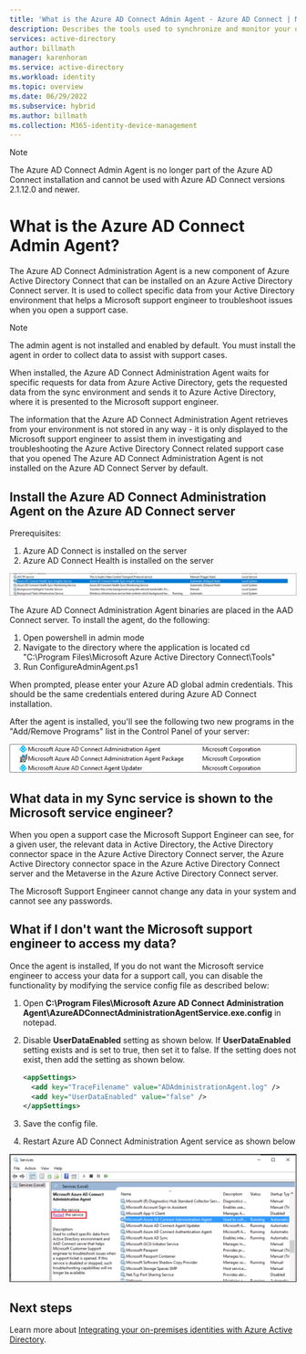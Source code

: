 ```yaml
---
title: 'What is the Azure AD Connect Admin Agent - Azure AD Connect | Microsoft Docs'
description: Describes the tools used to synchronize and monitor your on-premises environment with Azure AD.
services: active-directory
author: billmath
manager: karenhoran
ms.service: active-directory
ms.workload: identity
ms.topic: overview
ms.date: 06/29/2022
ms.subservice: hybrid
ms.author: billmath
ms.collection: M365-identity-device-management
---
```


>[!NOTE]
>The Azure AD Connect Admin Agent is no longer part of the Azure AD Connect installation and cannot be used with Azure AD Connect versions 2.1.12.0 and newer.

# What is the Azure AD Connect Admin Agent? 
The Azure AD Connect Administration Agent is a new component of Azure Active Directory Connect that can be installed on an Azure Active Directory Connect server. It is used to collect specific data from your Active Directory environment that helps a Microsoft support engineer to troubleshoot issues when you open a support case. 

>[!NOTE]
>The admin agent is not installed and enabled by default.  You must install the agent in order to collect data to assist with support cases.

When installed, the Azure AD Connect Administration Agent waits for specific requests for data from Azure Active Directory, gets the requested data from the sync environment and sends it to Azure Active Directory, where it is presented to the Microsoft support engineer. 

The information that the Azure AD Connect Administration Agent retrieves from your environment is not stored in any way - it is only displayed to the Microsoft support engineer to assist them in investigating and troubleshooting the Azure Active Directory Connect related support case that you opened 
The Azure AD Connect Administration Agent is not installed on the Azure AD Connect Server by default. 

## Install the Azure AD Connect Administration Agent on the Azure AD Connect server 

Prerequisites:
1.    Azure AD Connect is installed on the server
2.    Azure AD Connect Health is installed on the server

![admin agent](media/whatis-aadc-admin-agent/adminagent0.png)

The Azure AD Connect Administration Agent binaries are placed in the AAD Connect server. To install the agent, do the following:

1.    Open powershell in admin mode
2.    Navigate to the directory where the application is located cd "C:\Program Files\Microsoft Azure Active Directory Connect\Tools"
3.    Run ConfigureAdminAgent.ps1

When prompted, please enter your Azure AD global admin credentials. This should be the same credentials entered during Azure AD Connect installation.

After the agent is installed, you'll see the following two new programs in the "Add/Remove Programs" list in the Control Panel of your server: 

![Screenshot that shows the Add/Remove Programs list that includes the new programs you added.](media/whatis-aadc-admin-agent/adminagent1.png)

## What data in my Sync service is shown to the Microsoft service engineer? 
When you open a support case  the Microsoft Support Engineer can see, for a given user, the relevant data in Active Directory, the Active Directory connector space in the Azure Active Directory Connect server, the Azure Active Directory connector space in the Azure Active Directory Connect server and the Metaverse in the Azure Active Directory Connect server. 

The Microsoft Support Engineer cannot change any data in your system and cannot see any passwords. 

## What if I don't want the Microsoft support engineer to access my data? 
Once the agent is installed, If you do not want the Microsoft service engineer to access your data for a support call, you can disable the functionality by modifying the service config file as described below: 

1. Open **C:\Program Files\Microsoft Azure AD Connect Administration Agent\AzureADConnectAdministrationAgentService.exe.config** in notepad.
2. Disable **UserDataEnabled** setting as shown below. If **UserDataEnabled** setting exists and is set to true, then set it to false. If the setting does not exist, then add the setting as shown below.    

    ```xml
    <appSettings>
      <add key="TraceFilename" value="ADAdministrationAgent.log" />
      <add key="UserDataEnabled" value="false" />
    </appSettings>
    ```

3. Save the config file.
4. Restart Azure AD Connect Administration Agent service as shown below

![Screenshot that shows where to restart the Azure AD Administrator Agent service.](media/whatis-aadc-admin-agent/adminagent2.png)

## Next steps
Learn more about [Integrating your on-premises identities with Azure Active Directory](whatis-hybrid-identity.md).
